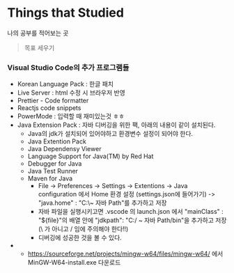 # Things that Studied
나의 공부를 적어보는 곳  
> 목표 세우기

### Visual Studio Code의 추가 프로그램들
* Korean Language Pack : 한글 패치
* Live Server : html 수정 시 브라우저 반영
* Prettier - Code formatter
* Reactjs code snippets
* PowerMode : 입력할 때 재미있는것 ㅎㅎ
* Java Extension Pack : 자바 디버깅을 위한 팩, 아래의 내용이 같이 설치된다.
    - Java의 jdk가 설치되어 있어야하고 환경변수 설정이 되어야 한다.
    - Java Extention Pack
    - Java Dependensy Viewer
    - Language Support for Java(TM) by Red Hat
    - Debugger for Java
    - Java Test Runner
    - Maven for Java
        * File -> Preferences -> Settings -> Extentions -> Java configuration 에서 Home 환경 설정 (settings.json에 들어가기) -> "java.home" : "C:\\~ 자바 Path"를 추가하고 저장
        * 자바 파일을 실행시키고면 .vscode 의 launch.json 에서 "mainClass" : "${file}"의 배열 안에 "jdkpath": "C:/ ~ 자바 Path/bin"을 추가하고 저장 (\ 가 아니고 / 임에 주의해야 한다!!)
        * 디버깅에 성공한 것을 볼 수 있다.
* 
    * https://sourceforge.net/projects/mingw-w64/files/mingw-w64/ 에서 MinGW-W64-install.exe 다운로드